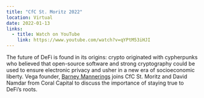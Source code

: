 ```yaml
---
title: "CfC St. Moritz 2022"
location: Virtual
date: 2022-01-13
links:
  - title: Watch on YouTube
    link: https://www.youtube.com/watch?v=qYPtM53iHJI
---
```


The future of DeFi is found in its origins: crypto originated with cypherpunks who believed that open-source software and strong cryptography could be used to ensure electronic privacy and usher in a new era of socioeconomic liberty. Vega founder, <a href="https://twitter.com/barnabee" target="_blank">Barney Mannerings</a> joins CfC St. Moritz and David Namdar from Coral Capital to discuss the importance of staying true to DeFi’s roots.
